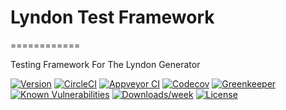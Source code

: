 # Lyndon Test Framework
============

Testing Framework For The Lyndon Generator

[![Version](https://img.shields.io/npm/v/lyndon-test.svg)](https://npmjs.org/package/lyndon-test)
[![CircleCI](https://circleci.com/gh/benchlab/lyndon-test/tree/master.svg?style=svg)](https://circleci.com/gh/benchlab/lyndon-test/tree/master)
[![Appveyor CI](https://ci.appveyor.com/api/projects/status/github/lyndon/test?branch=master&svg=true)](https://ci.appveyor.com/project/benchlab/test/branch/master)
[![Codecov](https://codecov.io/gh/benchlab/lyndon-test/branch/master/graph/badge.svg)](https://codecov.io/gh/benchlab/lyndon-test/)
[![Greenkeeper](https://badges.greenkeeper.io/benchlab/lyndon-test/.svg)](https://greenkeeper.io/)
[![Known Vulnerabilities](https://snyk.io/test/npm/lyndon-test/badge.svg)](https://snyk.io/test/npm/lyndon-test)
[![Downloads/week](https://img.shields.io/npm/dw/lyndon-test.svg)](https://npmjs.org/package/lyndon-test)
[![License](https://img.shields.io/npm/l/lyndon-test.svg)](https://github.com/benchlab/lyndon-test/blob/master/package.json)
